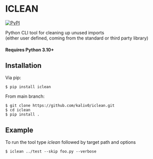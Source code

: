 # ICLEAN

[![PyPI](https://img.shields.io/pypi/v/iclean.svg)](https://pypi.org/project/iclean/)

Python CLI tool for cleaning up unused imports <br>
(either user defined, coming from the standard or third party library)

#### Requires Python 3.10+

## Installation


Via pip:
```console
$ pip install iclean
```

From main branch:
```console
$ git clone https://github.com/kaliv0/iclean.git
$ cd iclean 
$ pip install .
```

## Example


To run the tool type <i>iclean</i> followed by target path and options
```console
$ iclean ../test --skip foo.py --verbose
```
